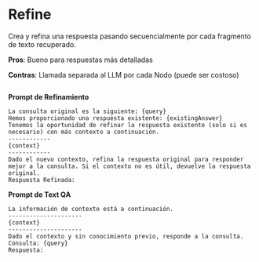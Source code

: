 # Refine

Crea y refina una respuesta pasando secuencialmente por cada fragmento de texto recuperado.

**Pros**: Bueno para respuestas más detalladas

**Contras**: Llamada separada al LLM por cada Nodo (puede ser costoso)

<figure><img src="../../../.gitbook/assets/image (5) (1) (1) (1) (1) (2) (1).png" alt=""><figcaption></figcaption></figure>

**Prompt de Refinamiento**

```markup
La consulta original es la siguiente: {query}
Hemos proporcionado una respuesta existente: {existingAnswer}
Tenemos la oportunidad de refinar la respuesta existente (solo si es necesario) con más contexto a continuación.
------------
{context}
------------
Dado el nuevo contexto, refina la respuesta original para responder mejor a la consulta. Si el contexto no es útil, devuelve la respuesta original.
Respuesta Refinada:
```

**Prompt de Text QA**

```
La información de contexto está a continuación.
---------------------
{context}
---------------------
Dado el contexto y sin conocimiento previo, responde a la consulta.
Consulta: {query}
Respuesta:
```
